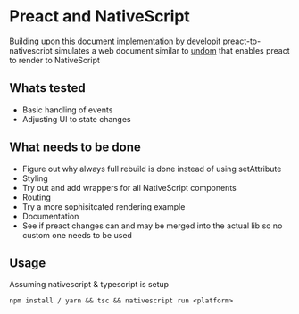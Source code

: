 # Preact and NativeScript

Building upon [this document implementation](https://github.com/staydecent/nativescript-preact/issues/4#issuecomment-323900569) [by developit](https://github.com/developit) preact-to-nativescript simulates a web document similar to [undom](https://github.com/developit/undom) that enables preact to render to NativeScript

## Whats tested
- Basic handling of events
- Adjusting UI to state changes

## What needs to be done
- Figure out why always full rebuild is done instead of using setAttribute
- Styling
- Try out and add wrappers for all NativeScript components
- Routing
- Try a more sophisitcated rendering example
- Documentation
- See if preact changes can and may be merged into the actual lib so no custom one needs to be used

## Usage
Assuming nativescript & typescript is setup

`npm install / yarn && tsc && nativescript run <platform>`
